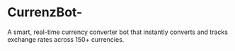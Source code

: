 # CurrenzBot-
A smart, real-time currency converter bot that instantly converts and tracks exchange rates across 150+ currencies.

